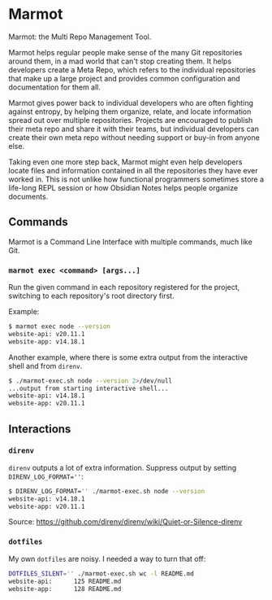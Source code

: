 # Marmot

Marmot: the Multi Repo Management Tool.

Marmot helps regular people make sense of the many Git repositories around them, in a mad world that
can't stop creating them.  It helps developers create a Meta Repo, which refers to the individual
repositories that make up a large project and provides common configuration and documentation for
them all.

Marmot gives power back to individual developers who are often fighting against entropy, by helping
them organize, relate, and locate information spread out over multiple repositories.  Projects are
encouraged to publish their meta repo and share it with their teams, but individual developers can
create their own meta repo without needing support or buy-in from anyone else.

Taking even one more step back, Marmot might even help developers locate files and information
contained in all the repositories they have ever worked in.  This is not unlike how functional
programmers sometimes store a life-long REPL session or how Obsidian Notes helps people organize
documents.

## Commands

Marmot is a Command Line Interface with multiple commands, much like Git.

### `marmot exec <command> [args...]`

Run the given command in each repository registered for the project, switching to each repository's
root directory first.

Example:

```sh
$ marmot exec node --version
website-api: v20.11.1
website-app: v14.18.1
```

Another example, where there is some extra output from the interactive shell and from `direnv`.

```sh
$ ./marmot-exec.sh node --version 2>/dev/null
...output from starting interactive shell...
website-api: v14.18.1
website-app: v20.11.1
```

## Interactions

### `direnv`

`direnv` outputs a lot of extra information.  Suppress output by setting `DIRENV_LOG_FORMAT=''`:

```sh
$ DIRENV_LOG_FORMAT='' ./marmot-exec.sh node --version
website-api: v14.18.1
website-app: v20.11.1
```

Source: <https://github.com/direnv/direnv/wiki/Quiet-or-Silence-direnv>

### `dotfiles`

My own `dotfiles` are noisy.  I needed a way to turn that off:

```sh
DOTFILES_SILENT='' ./marmot-exec.sh wc -l README.md
website-api:      125 README.md
website-app:      128 README.md
```
